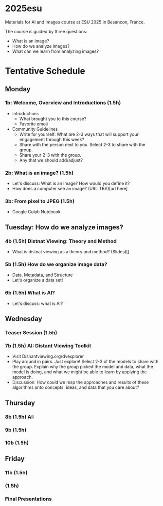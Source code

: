 # 2025esu
Materials for AI and Images course at ESU 2025 in Besancon, France. 

The course is guided by three questions:

-  What is an image?
-  How do we analyze images?
-  What can we learn from analyzing images?

# Tentative Schedule

## Monday 

### 1b: Welcome, Overview and Introductions (1.5h)
- Introductions
    - What brought you to this course?
    - Favorite emoji
- Community Guidelines
  - Write for yourself: What are 2-3 ways that will support your engagement through this week?
  -  Share with the person next to you. Select 2-3 to share with the group.
  - Share your 2-3 with the group.
  - Any that we should add/adjust?

### 2b: What is an image?  (1.5h)
  - Let's discuss: What is an image? How would you define it?
  - How does a computer see an image? (URL TBA)[url here]

### 3b: From pixel to JPEG (1.5h)
  - Google Colab Notebook 


## Tuesday: How do we analyze images? 

### 4b (1.5h) Distnat Viewing: Theory and Method
  - What is distnat viewing as a theory and method? (Slides)[]

### 5b (1.5h) How do we organize image data?
  - Data, Metadata, and Structure
  - Let's organize a data set! 

### 6b (1.5h)  What is AI?
- Let's discuss: what is AI?

## Wednesday

### Teaser Session (1.5h)

### 7b (1.5h) AI: Distant Viewing Toolkit
  - Visit Disnantviewing.org/dvexplorer
  - Play around in pairs. Just explore! Select 2-3 of the models to share with the group. Explain why the group picked the model and data, what the model is doing, and what we might be able to learn by applying the approach. 
  - Discussion: How could we map the approaches and results of these algorithms onto concepts, ideas, and data that you care about? 

## Thursday 

### 8b (1.5h) AI: 

### 9b (1.5h)

### 10b (1.5h)

## Friday

### 11b (1.5h)

### (1.5h)

### Final Presentations 




     

